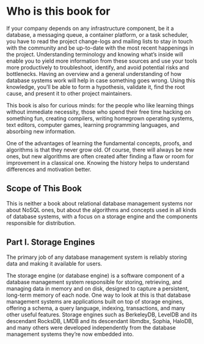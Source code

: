 # Who is this book for
If your company depends on any infrastructure component, be it a
database, a messaging queue, a container platform, or a task scheduler, you
have to read the project change-logs and mailing lists to stay in touch with
the community and be up-to-date with the most recent happenings in the
project. Understanding terminology and knowing what’s inside will enable
you to yield more information from these sources and use your tools more
productively to troubleshoot, identify, and avoid potential risks and
bottlenecks. Having an overview and a general understanding of how
database systems work will help in case something goes wrong. Using this
knowledge, you’ll be able to form a hypothesis, validate it, find the root
cause, and present it to other project maintainers.


This book is also for curious minds: for the people who like learning
things without immediate necessity, those who spend their free time
hacking on something fun, creating compilers, writing homegrown
operating systems, text editors, computer games, learning programming
languages, and absorbing new information.

One of the advantages of learning the fundamental concepts, proofs, and
algorithms is that they never grow old. Of course, there will always be new
ones, but new algorithms are often created after finding a flaw or room for
improvement in a classical one. Knowing the history helps to understand
differences and motivation better.

## Scope of This Book
This is neither a book about relational database management systems nor
about NoSQL ones, but about the algorithms and concepts used in all
kinds of database systems, with a focus on a storage engine and the
components responsible for distribution.

## Part I. Storage Engines
The primary job of any database management system is reliably storing
data and making it available for users. 

The storage engine (or database engine) is a software component of a
database management system responsible for storing, retrieving, and
managing data in memory and on disk, designed to capture a persistent,
long-term memory of each node. One way to look at this is that database
management systems are applications built on top of storage engines,
offering a schema, a query language, indexing, transactions, and many
other useful features. Storage engines such as BerkeleyDB, LevelDB and its descendant
RocksDB, LMDB and its descendant libmdbx, Sophia, HaloDB, and many
others were developed independently from the database management
systems they’re now embedded into.